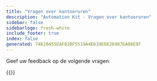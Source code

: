 ```yaml
---
title: "Vragen over kantooruren"
description: "Automation Kit - Vragen over kantooruren"
sidebar: false
sidebarlogo: fresh-white
include_footer: true
index: false
generated: 74620455EAF820F5519A4E619E6E269876A08E9F
---
```


Geef uw feedback op de volgende vragen:

{{<questions shownavigationbuttons="false" locale="nl">}}
